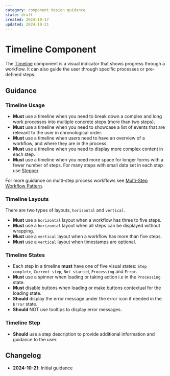 ```yaml
---
category: component design guidance
state: draft
created: 2024-10-17
updated: 2024-10-21
---
```


# Timeline Component

The [Timeline](https://clarity.design/documentation/timeline) component is a visual indicator that shows progress through a workflow. It can also guide the user through specific processes or pre-defined steps.

## Guidance

### Timeline Usage

- **Must** use a timeline when you need to break down a complex and long work processes into multiple concrete steps (more than two steps).
- **Must** use a timeline when you need to showcase a list of events that are relevant to the user in chronological order.
- **Must** use a timeline when users need to have an overview of a workflow, and where they are in the process.
- **Must** use a timeline when you need to display more complex content in each step.
- **Must** use a timeline when you need more space for longer forms with a fewer number of steps. For many steps with small data set in each step use [Stepper](https://clarity.design/documentation/stepper).

For more guidance on multi-step process workflows see [Multi-Step Workflow Pattern](https://clarity.design/documentation/multi-step-workflow).

### Timeline Layouts

There are two types of layouts, `horizontal` and `vertical`.

- **Must** use a `horizontal` layout when a workflow has three to five steps.
- **Must** use a `horizontal` layout when all steps can be displayed without wrapping.
- **Must** use a `vertical` layout when a workflow has more than five steps.
- **Must** use a `vertical` layout when timestamps are optional.

### Timeline States

- Each step in a timeline **must** have one of five visual states: `Step complete`, `Current step`, `Not started`, `Processing` and `Error`.
- **Must** use a spinner when loading or taking action i.e in the `Processing` state.
- **Must** disable buttons when loading or make buttons contextual for the loading state.
- **Should** display the error message under the error icon if needed in the `Error` state.
- **Should** NOT use tooltips to display error messages.

### Timeline Step

- **Should** use a step description to provide additional information and guidance to the user.

## Changelog

- **2024-10-21**: Initial guidance
